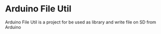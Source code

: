 # Arduino File Util
Arduino File Util is a project for be used as library and write file on SD from Arduino
